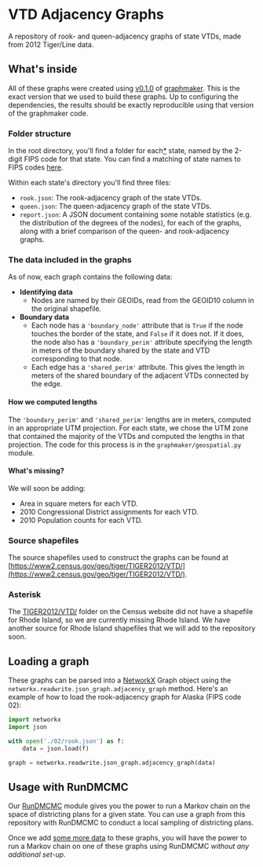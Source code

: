 # VTD Adjacency Graphs
A repository of rook- and queen-adjacency graphs of state VTDs,  made from 2012 Tiger/Line data.

## What's inside
All of these graphs were created using [v0.1.0](https://github.com/gerrymandr/graphmaker/releases/tag/v0.1.0) of [graphmaker](https://github.com/gerrymandr/graphmaker). This is the exact version that we used to build these graphs. Up to configuring the dependencies, the results should be exactly reproducible using that version of the graphmaker code.

### Folder structure
In the root directory, you'll find a folder for each[*](#asterisk) state, named by the 2-digit FIPS code for that state. You can find a matching of state names to FIPS codes [here](https://www.mcc.co.mercer.pa.us/dps/state_fips_code_listing.htm).

Within each state's directory you'll find three files:
- `rook.json`: The rook-adjacency graph of the state VTDs.
- `queen.json`: The queen-adjacency graph of the state VTDs.
- `report.json`: A JSON document containing some notable statistics (e.g. the distribution of the degrees of the nodes), for each of the graphs, along with a brief comparison of the queen- and rook-adjacency graphs.

### The data included in the graphs
As of now, each graph contains the following data:
- __Identifying data__
  - Nodes are named by their GEOIDs, read from the GEOID10 column in the original shapefile.
- __Boundary data__
  - Each node has a `'boundary_node'` attribute that is `True` if the node touches the border of the state, and `False` if it does not. If it does, the node also has a `'boundary_perim'` attribute specifying the length in meters of the boundary shared by the state and VTD corresponding to that node.
  - Each edge has a `'shared_perim'` attribute. This gives the length in meters of the shared boundary of the adjacent VTDs connected by the edge.

#### How we computed lengths
The `'boundary_perim'` and `'shared_perim'` lengths are in meters, computed in an appropriate UTM projection. For each state, we chose the UTM zone that contained the majority of the VTDs and computed the lengths in that projection. The code for this process is in the `graphmaker/geospatial.py` module.

#### What's missing?
We will soon be adding:
- Area in square meters for each VTD.
- 2010 Congressional District assignments for each VTD.
- 2010 Population counts for each VTD.

### Source shapefiles
The source shapefiles used to construct the graphs can be found at [https://www2.census.gov/geo/tiger/TIGER2012/VTD/](https://www2.census.gov/geo/tiger/TIGER2012/VTD/).

### Asterisk
The [TIGER2012/VTD/](https://www2.census.gov/geo/tiger/TIGER2012/VTD/) folder on the Census website did not have a shapefile for Rhode Island, so we are currently missing Rhode Island. We have another source for Rhode Island shapefiles that we will add to the repository soon.

## Loading a graph
These graphs can be parsed into a [NetworkX](https://networkx.github.io/documentation/stable/index.html) Graph object using the `networkx.readwrite.json_graph.adjacency_graph` method. Here's an example of how to load the rook-adjacency graph for Alaska (FIPS code 02):

```python
import networkx
import json

with open('./02/rook.json') as f:
    data = json.load(f)

graph = networkx.readwrite.json_graph.adjacency_graph(data)
```

## Usage with RunDMCMC
Our [RunDMCMC](https://github.com/gerrymandr/RunDMCMC) module gives you the power to run a Markov chain on the space of districting plans for a given state. You can use a graph from this repository with RunDMCMC to conduct a local sampling of districting plans.

Once we add [some more data](#whats-missing) to these graphs, you will have the power to run a Markov chain on one of these graphs using RunDMCMC _without any additional set-up_.
